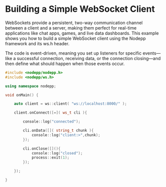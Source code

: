# Building a Simple WebSocket Client

WebSockets provide a persistent, two-way communication channel between a client and a server, making them perfect for real-time applications like chat apps, games, and live data dashboards. This example shows you how to build a simple WebSocket client using the Nodepp framework and its ws.h header.

The code is event-driven, meaning you set up listeners for specific events—like a successful connection, receiving data, or the connection closing—and then define what should happen when those events occur.

```cpp
#include <nodepp/nodepp.h>
#include <nodepp/ws.h>

using namespace nodepp;

void onMain() {

    auto client = ws::client( "ws://localhost:8000/" );

    client.onConnect([=]( ws_t cli ){

        console::log("connected");

        cli.onData([]( string_t chunk ){
            console::log("client:>",chunk);
        });

        cli.onClose([](){
            console::log("closed");
            process::exit(1);
        });

    });

}
```
